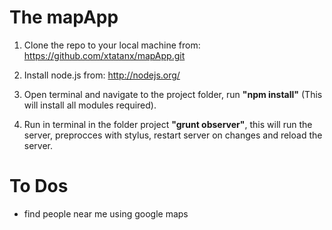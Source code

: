 # The mapApp

1. Clone the repo to your local machine from: https://github.com/xtatanx/mapApp.git

2. Install node.js from: http://nodejs.org/

3. Open terminal and navigate to the project folder, run **"npm install"** (This will install all modules required).

4. Run in terminal in the folder project **"grunt observer"**, this will run the server, preprocces with stylus, restart server on changes and reload the server.

# To Dos

- find people near me using google maps
